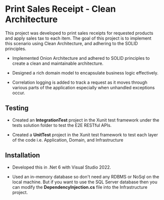 # Print Sales Receipt - Clean Architecture

This project was developed to print sales receipts for requested products and apply sales tax to each item. The goal of this project is to implement this scenario using 
Clean Architecture, and adhering to the SOLID principles.

- Implemented Onion Architecture and adhered to SOLID principles to create a clean and maintainable architecture.

- Designed a rich domain model to encapsulate business logic effectively.

- Correlation logging is added to track a request as it moves through various parts of the application especially when unhandled exceptions occur.

## Testing

- Created an **IntegrationTest** project in the Xunit test framework under the tests solution folder to test the E2E RESTful APIs.
	
- Created a **UnitTest** project in the Xunit test framework to test each layer of the code i.e. Application, Domain, and Infrastructure

## Installation

- Developed this in .Net 6 with Visual Studio 2022.

- Used an in-memory database so don't need any RDBMS or NoSql on the local machine. But if you want to use the 
SQL Server database then you can modify the **DependencyInjection.cs** file into the Infrastructure project.
